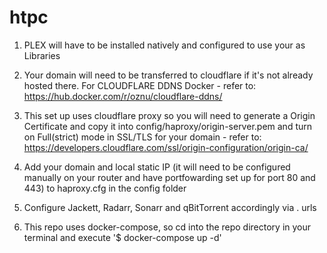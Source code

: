 # htpc

1. PLEX will have to be installed natively and configured to use your <PATH TO MEDIA FILES> as Libraries

2. Your domain will need to be transferred to cloudflare if it's not already hosted there. For CLOUDFLARE DDNS Docker - refer to: https://hub.docker.com/r/oznu/cloudflare-ddns/

3. This set up uses cloudflare proxy so you will need to generate a Origin Certificate and copy it into config/haproxy/origin-server.pem and turn on Full(strict) mode in SSL/TLS for your domain - refer to: https://developers.cloudflare.com/ssl/origin-configuration/origin-ca/

4. Add your domain and local static IP (it will need to be configured manually on your router and have portfowarding set up for port 80 and 443) to haproxy.cfg in the config folder

5. Configure Jackett, Radarr, Sonarr and qBitTorrent accordingly via <SERVICE>.<YOUR DOMAIN> urls

6. This repo uses docker-compose, so cd into the repo directory in your terminal and execute '$ docker-compose up -d'